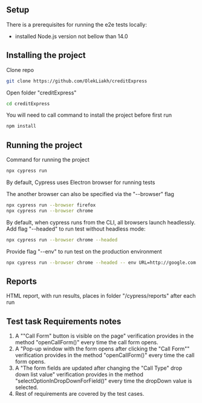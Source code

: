 ## Setup
There is a prerequisites for running the e2e tests locally:
- installed Node.js version not bellow than 14.0

## Installing the project
Clone repo
```bash
git clone https://github.com/OlekLiakh/creditExpress
```
Open folder "creditExpress"
```bash
cd creditExpress
```
You will need to call command to install the project before first run
```bash
npm install
```
## Running the project
Command for running the project
```bash
npx cypress run
```
By default, Cypress uses Electron browser for running tests

The another browser can also be specified via the "--browser" flag
```bash
npx cypress run --browser firefox
npx cypress run --browser chrome
```

By default, when cypress runs from the CLI, all browsers launch headlessly.
Add flag "--headed" to run test without headless mode:
```bash
npx cypress run --browser chrome --headed
```

Provide flag "--env" to run test on the production environment
```bash
npx cypress run --browser chrome --headed -- env URL=http://google.com
```

## Reports
HTML report, with run results, places in folder "/cypress/reports" after each run

## Test task Requirements notes
1. A ""Call Form" button is visible on the page" verification provides in the method "openCallForm()" every time the call form opens.
2. A "Pop-up window with the form opens after clicking the "Call Form"" verification provides in the method "openCallForm()" every time the call form opens.
3. A "The form fields are updated after changing the "Call Type" drop down list value" verification provides in the method "selectOptionInDropDownForField()" every time the dropDown value is selected.
4. Rest of requirements are covered by the test cases.

